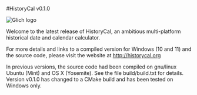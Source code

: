 #HistoryCal v0.1.0

![Glich logo](./image/logo2/logo2.svg)

Welcome to the latest release of HistoryCal, an ambitious multi-platform
historical date and calendar calculator.

For more details and links to a compiled version for Windows (10 and 11) and the source code, please visit the website at http://historycal.org

In previous versions,
the source code had been compiled on gnu/linux Ubuntu (Mint) and OS X (Yosemite).
See the file build/build.txt for details.
Version v0.1.0 has changed to a CMake build and has been tested on Windows only.
